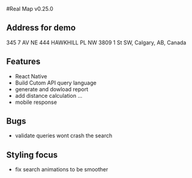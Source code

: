 #Real Map v0.25.0

## Address for demo
345 7 AV NE
444 HAWKHILL PL NW
3809 1 St SW, Calgary, AB, Canada

## Features
- React Native
- Build Cutom API query language
- generate and dowload report
- add distance calculation ...
- mobile response


## Bugs
- validate queries wont crash the search

## Styling focus
- fix search animations to be smoother
